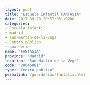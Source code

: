 ```yaml
---
layout: post
title: "Escuela Infantil FANTASIA"
date: 2017-09-20 20:57:05 +0200
categories:
- Escuela Infantil
- madrid
- san-martin-de-la-vega
- Centro público
- guarderia
name: "FANTASIA"
province: "Madrid"
location: "San Martin de la Vega"
code: "28046081"
type: "Centro público"
permalink: /guarderias/fantasia.html
---
```

